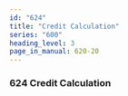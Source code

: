 ```yaml
---
id: "624"
title: "Credit Calculation"
series: "600"
heading_level: 3
page_in_manual: 620-20
---
```


### 624 Credit Calculation